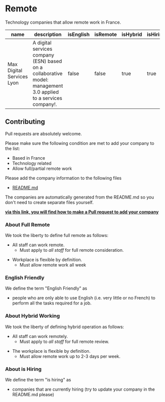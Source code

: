 # Remote

Technology companies that allow remote work in France.

| name                      | description                                                                                                     | isEnglish | isRemote | isHybrid | isHiring |
|---------------------------|-----------------------------------------------------------------------------------------------------------------|-----------|----------|----------|----------|
| Max Digital Services Lyon | A digital services company (ESN) based on a collaborative model: management 3.0 applied to a services company!. | false     | false    | true     | true     |

## Contributing

Pull requests are absolutely welcome.

Please make sure the following condition are met to add your company to the list:

-   Based in France
-   Technology related
-   Allow full/partial remote work

Please add the company information to the following files

-   [README.md](https://github.com/ParmentierChristophe/remote-in-france/blob/main/README.md)

The companies are automatically generated from the README.md so you don't need to create separate files yourself.

[**via this link, you will find how to make a Pull request to add your company**](https://github.com/ParmentierChristophe/remote-in-france/pull/1)

### About Full Remote

We took the liberty to define full remote as follows:

-   All staff can work remote.
    -   Must apply to _all staff_ for full remote consideration.

*   Workplace is flexible by definition.
    -   Must allow remote work all week

### English Friendly

We define the term "English Friendly" as

-   people who are only able to use English (i.e. very little or no French) to perform all the tasks required for a job.

### About Hybrid Working

We took the liberty of defining hybrid operation as follows:

-   All staff can work remotely.
    -   Must apply to _all staff_ for full remote review.

*   The workplace is flexible by definition.
    -   Must allow remote work up to 2-3 days per week.

### About is Hiring

We define the term "is hiring" as

-   companies that are currently hiring (try to update your company in the README.md please)
